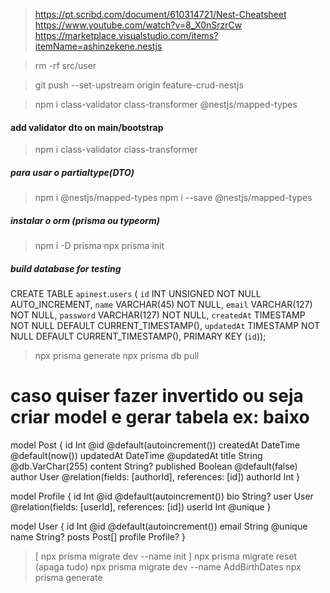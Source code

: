 

> https://pt.scribd.com/document/610314721/Nest-Cheatsheet
> https://www.youtube.com/watch?v=8_X0nSrzrCw
> https://marketplace.visualstudio.com/items?itemName=ashinzekene.nestjs

> rm -rf src/user

> git push --set-upstream origin feature-crud-nestjs

> npm i  class-validator class-transformer @nestjs/mapped-types

#### add validator dto on main/bootstrap
> npm i class-validator class-transformer

##### para usar o partialtype(DTO)
> npm i  @nestjs/mapped-types
> npm i --save @nestjs/mapped-types

##### instalar o orm (prisma ou typeorm)
> npm i -D prisma
> npx prisma init





##### build database for testing

CREATE TABLE `apinest`.`users` (
  `id` INT UNSIGNED NOT NULL AUTO_INCREMENT,
  `name` VARCHAR(45) NOT NULL,
  `email` VARCHAR(127) NOT NULL,
  `password` VARCHAR(127) NOT NULL,
  `createdAt` TIMESTAMP NOT NULL DEFAULT CURRENT_TIMESTAMP(),
  `updatedAt` TIMESTAMP NOT NULL DEFAULT CURRENT_TIMESTAMP(),
  PRIMARY KEY (`id`));


  > npx prisma generate
  > npx prisma db pull


# caso quiser fazer invertido ou seja criar model e gerar tabela ex: baixo

model Post {
  id        Int      @id @default(autoincrement())
  createdAt DateTime @default(now())
  updatedAt DateTime @updatedAt
  title     String   @db.VarChar(255)
  content   String?
  published Boolean  @default(false)
  author    User     @relation(fields: [authorId], references: [id])
  authorId  Int
}

model Profile {
  id     Int     @id @default(autoincrement())
  bio    String?
  user   User    @relation(fields: [userId], references: [id])
  userId Int     @unique
}

model User {
  id      Int      @id @default(autoincrement())
  email   String   @unique
  name    String?
  posts   Post[]
  profile Profile?
}

> [ npx prisma migrate dev --name init ]
> npx prisma migrate reset (apaga tudo)
> npx prisma migrate dev --name AddBirthDates
> npx prisma generate



